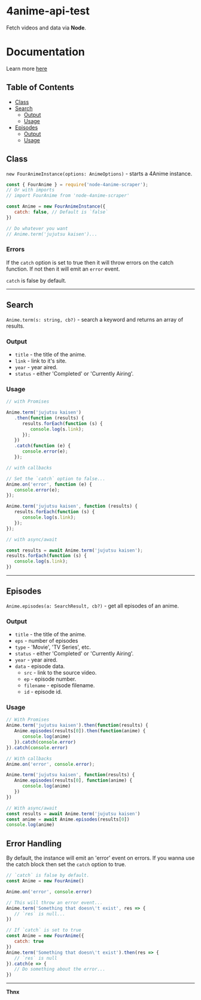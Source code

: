 # 4anime-api-test

Fetch [](4anime.to) videos and data via **Node**.

# Documentation

Learn more [here](https://sb-gravity100.github.io/node-4anime-scraper/)

## Table of Contents

-  [Class](#class)
-  [Search](#search)
   -  [Output](#output)
   -  [Usage](#usage)
-  [Episodes](#episodes)
   - [Output](#output-1)
   - [Usage](#usage-1)

## Class

`new FourAnimeInstance(options: AnimeOptions)` - starts a 4Anime instance.

```javascript
const { FourAnime } = require('node-4anime-scraper');
// Or with imports
// import FourAnime from 'node-4anime-scraper'

const Anime = new FourAnimeInstance({
   catch: false, // Default is `false`
})

// Do whatever you want
// Anime.term('jujutsu kaisen')...
```

### Errors

If the `catch` option is set to true then it will throw errors on the catch function. If not then it will emit an `error` event.

`catch` is false by default.

---

## Search

`Anime.term(s: string, cb?)` - search a keyword and returns an array of results.

### Output

-  `title` - the title of the anime.
-  `link` - link to it's site.
-  `year` - year aired.
-  `status` - either 'Completed' or 'Currently Airing'.

### Usage

```javascript
// with Promises

Anime.term('jujutsu kaisen')
   .then(function (results) {
      results.forEach(function (s) {
         console.log(s.link);
      });
   })
   .catch(function (e) {
      console.error(e);
   });

// with callbacks

// Set the `catch` option to false...
Anime.on('error', function (e) {
   console.error(e);
});

Anime.term('jujutsu kaisen', function (results) {
   results.forEach(function (s) {
      console.log(s.link);
   });
});

// with async/await

const results = await Anime.term('jujutsu kaisen');
results.forEach(function (s) {
   console.log(s.link);
})
```

---

## Episodes

`Anime.episodes(a: SearchResult, cb?)` - get all episodes of an anime.

### Output

-  `title` - the title of the anime.
-  `eps` - number of episodes
-  `type` - 'Movie', 'TV Series', etc.
-  `status` - either 'Completed' or 'Currently Airing'.
-  `year` - year aired.
-  `data` - episode data.
   -  `src` - link to the source video.
   -  `ep` - episode number.
   -  `filename` - episode filename.
   -  `id` - episode id.

### Usage

```javascript
// With Promises
Anime.term('jujutsu kaisen').then(function(results) {
   Anime.episodes(results[0]).then(function(anime) {
      console.log(anime)
   }).catch(console.error)
}).catch(console.error)

// With callbacks
Anime.on('error', console.error);

Anime.term('jujutsu kaisen', function(results) {
   Anime.episodes(results[0], function(anime) {
      console.log(anime)
   })
})

// With async/await
const results = await Anime.term('jujutsu kaisen')
const anime = await Anime.episodes(results[0])
console.log(anime)
```

## Error Handling

By default, the instance will emit an 'error' event on errors. If you wanna use the catch block then set the `catch` option to true.

```javascript
// `catch` is false by default.
const Anime = new FourAnime()

Anime.on('error', console.error)

// This will throw an error event...
Anime.term('Something that doesn\'t exist', res => {
   // `res` is null...
})

// If `catch` is set to true
const Anime = new FourAnime({
   catch: true
})
Anime.term('Something that doesn\'t exist').then(res => {
   // `res` is null
}).catch(e => {
   // Do something about the error...
})
```
---

__Thnx__
